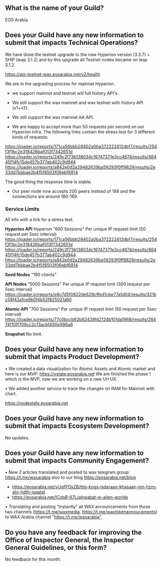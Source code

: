 ## What is the name of your Guild?

EOS Arabia

## Does your Guild have any new information to submit that impacts Technical Operations?

We have done the testnet upgrade to the new Hyperion version (3.3.7) + SHIP (leap 3.1.2) and by this upgrade all Testnet nodes became on  leap 3.1.2.

https://api-testnet-wax.eosarabia.net/v2/health

We are in the upgrading process for mainnet Hyperion.




- we support mainnet and testnet will full history API's.
- We still support the wax mainnet and wax testnet with history API (v1+v2).
- We still support the wax mainnet AA API.


- We are happy to accept more than 50 requests per second on our Hyperion infra.
  The following links contain the stress test for 3 different kinds of requests:

https://loader.io/reports/171ca56bbb28402a0ba372222412dbf7/results/254f3f1bc2e318426baf013f7342651d
https://loader.io/reports/249c2f73b138034c16747371e3cc4674/results/88445f14fc15de457b377ab402c9d944
https://loader.io/reports/a842e0d2a29482639ba59293f0ff9829/results/2e33dd7bbbae2b4f5f8503f06ebf6914

The good thing the response time is stable.


- Our peer node now accepts 200 peers instead of 188 and the connections are around 180-189.

 
### Service Limits
All info with a link for a stress test.

**Hyperion API**
 Hyperion "600 Sessions"
 Per unique IP request limit (50 request per 5sec interval)
 https://loader.io/reports/171ca56bbb28402a0ba372222412dbf7/results/254f3f1bc2e318426baf013f7342651d
 https://loader.io/reports/249c2f73b138034c16747371e3cc4674/results/88445f14fc15de457b377ab402c9d944
 https://loader.io/reports/a842e0d2a29482639ba59293f0ff9829/results/2e33dd7bbbae2b4f5f8503f06ebf6914

**Seed Nodes**
 "190 clients"
 
 **API Nodes** 
 "5000 Sessions"
 Per unique IP request limit (300 request per 5sec interval)
 https://loader.io/reports/e8c7d5f0822de629cffed1cbe77a1d04/results/321bc58f42afce9b0f4b52f825021a60
 
 **Atomic API**
 "700 Sessions"
  Per unique IP request limit (50 request per 5sec interval)
 https://loader.io/reports/77c0bccb62b82438f42124b101da1968/results/26474f10ff709cc2c13acbf490e986a6
 
  **Snapshot**
  No limit.
 
## Does your Guild have any new information to submit that impacts Product Development?


• We created a data visualization for Atomic Assets and Atomic market and here is our MVP:
  https://vstate.eosarabia.net
  We are finished  the phase 1 which is the MVP, now we are working on a new UI+UX.
  

• We added another service to track the changes on RAM for Mainnet with chart.

https://nodestate.eosarabia.net 


## Does your Guild have any new information to submit that impacts Ecosystem Development?

No updates.

## Does your Guild have any new information to submit that impacts Community Engagement?

•	New 2 articles translated and posted to wax telegram group: https://t.me/waxarabia also to our blog https://eosarabia.net/blog


- https://eosarabia.net/vUqfPOsZB/ttlq-kogs-isdaraan-khasaan-mn-hzm-abr-hdth-isqatat
- https://eosarabia.net/ICobB-67L/alnqabat-w-alien-worlds


•	Translating and posting “instantly” all WAX announcements from those two channels (https://t.me/waxmedia, https://t.me/waxtokenannoucements) to WAX Arabia channel   ”https://t.me/waxarabia”. 


## Do you have any feedback for improving the Office of Inspector General, the Inspector General Guidelines, or this form?

No feedback for this month.	
